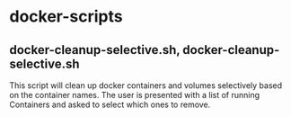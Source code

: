 # docker-scripts

## docker-cleanup-selective.sh, docker-cleanup-selective.sh
This script will clean up docker containers and volumes selectively based on the container names.
The user is presented with a list of running Containers and asked to select which ones to remove.
